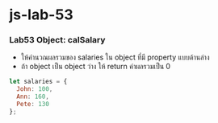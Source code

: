 # js-lab-53
### Lab53 Object: calSalary
- ให้คำนวณผลรวมของ salaries ใน object ที่มี property แบบด้านล่าง
- ถ้า object เป็น object ว่าง ให้ return ค่าผลรวมเป็น 0

```JavaScript
let salaries = {
  John: 100,
  Ann: 160,
  Pete: 130
};
```
